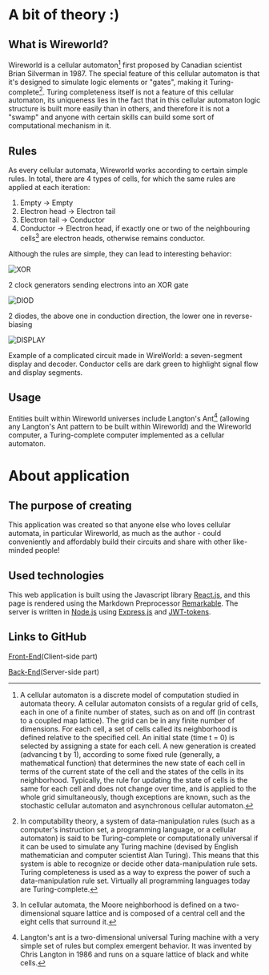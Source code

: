 # A bit of theory :)

## What is Wireworld?

Wireworld is a cellular automaton[^first] first proposed by Canadian scientist Brian Silverman in 1987. The special feature of this cellular automaton is that it's designed to simulate logic elements or "gates", making it Turing-complete[^second]. Turing completeness itself is not a feature of this cellular automaton, its uniqueness lies in the fact that in this cellular automaton logic structure is built more easily than in others, and therefore it is not a "swamp" and anyone with certain skills can build some sort of computational mechanism in it.

## Rules

As every cellular automata, Wireworld works according to certain simple rules. In total, there are 4 types of cells, for which the same rules are applied at each iteration:

1. Empty -> Empty
2. Electron head -> Electron tail
3. Electron tail -> Conductor
4. Conductor -> Electron head, if exactly one or two of the neighbouring cells[^third] are electron heads, otherwise remains conductor.

Although the rules are simple, they can lead to interesting behavior:

![XOR](https://upload.wikimedia.org/wikipedia/commons/1/13/Wireworld_XOR-gate.gif)

<figcaption>2 clock generators sending electrons into an XOR gate</figcaption>

![DIOD](https://upload.wikimedia.org/wikipedia/commons/1/15/Wireworld_two-diodes.gif)

<figcaption>2 diodes, the above one in conduction direction, the lower one in reverse-biasing</figcaption>

![DISPLAY](https://upload.wikimedia.org/wikipedia/commons/5/5d/Animated_display.gif)

<figcaption>Example of a complicated circuit made in WireWorld: a seven-segment display and decoder. Conductor cells are dark green to highlight signal flow and display segments.</figcaption>

## Usage

Entities built within Wireworld universes include Langton's Ant[^fourth] (allowing any Langton's Ant pattern to be built within Wireworld) and the Wireworld computer, a Turing-complete computer implemented as a cellular automaton.

# About application

## The purpose of creating

This application was created so that anyone else who loves cellular automata, in particular Wireworld, as much as the author - could conveniently and affordably build their circuits and share with other like-minded people!

## Used technologies

This web application is built using the Javascript library [React.js](https://uk.reactjs.org/), and this page is rendered using the Markdown Preprocessor [Remarkable](https://github.com/jonschlinkert/remarkable). The server is written in [Node.js](https://nodejs.org/uk/) using [Express.js](https://expressjs.com/) and [JWT-tokens](https://jwt.io/).

## Links to GitHub

[Front-End](https://github.com/BaGreal2/wireworld_react)(Client-side part)

[Back-End](https://github.com/BaGreal2/wireworld_server)(Server-side part)

[^first]: A cellular automaton is a discrete model of computation studied in automata theory. A cellular automaton consists of a regular grid of cells, each in one of a finite number of states, such as on and off (in contrast to a coupled map lattice). The grid can be in any finite number of dimensions. For each cell, a set of cells called its neighborhood is defined relative to the specified cell. An initial state (time t = 0) is selected by assigning a state for each cell. A new generation is created (advancing t by 1), according to some fixed rule (generally, a mathematical function) that determines the new state of each cell in terms of the current state of the cell and the states of the cells in its neighborhood. Typically, the rule for updating the state of cells is the same for each cell and does not change over time, and is applied to the whole grid simultaneously, though exceptions are known, such as the stochastic cellular automaton and asynchronous cellular automaton.
[^second]: In computability theory, a system of data-manipulation rules (such as a computer's instruction set, a programming language, or a cellular automaton) is said to be Turing-complete or computationally universal if it can be used to simulate any Turing machine (devised by English mathematician and computer scientist Alan Turing). This means that this system is able to recognize or decide other data-manipulation rule sets. Turing completeness is used as a way to express the power of such a data-manipulation rule set. Virtually all programming languages today are Turing-complete.
[^third]: In cellular automata, the Moore neighborhood is defined on a two-dimensional square lattice and is composed of a central cell and the eight cells that surround it.
[^fourth]: Langton's ant is a two-dimensional universal Turing machine with a very simple set of rules but complex emergent behavior. It was invented by Chris Langton in 1986 and runs on a square lattice of black and white cells.
